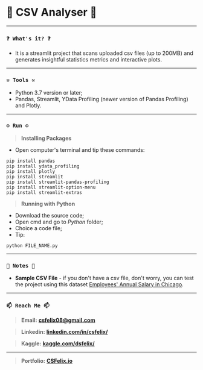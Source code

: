 # 📁 CSV Analyser 📁

----
### `❓ What's it? ❓`

* It is a streamlit project that scans uploaded csv files (up to 200MB) and generates insightful statistics metrics and interactive plots.

----
### `⚒️ Tools ⚒️`

* Python 3.7 version or later;
* Pandas, Streamlit, YData Profiling (newer version of Pandas Profiling) and Plotly.

----
### `⚙️ Run ⚙️`

> **Installing Packages**

* Open computer's terminal and tip these commands:

```
pip install pandas
pip install ydata_profiling
pip install plotly
pip install streamlit
pip install streamlit-pandas-profiling
pip install streamlit-option-menu
pip install streamlit-extras
```

> **Running with Python**

* Download the source code;
* Open cmd and go to *Python* folder;
* Choice a code file;
* Tip:

```
python FILE_NAME.py
```

----
### `📝 Notes 📝`

* **Sample CSV File** - if you don't have a csv file, don't worry, you can test the project using this dataset [Employees' Annual Salary in Chicago](https://www.kaggle.com/datasets/dsfelix/employees-annual-salary-in-chicago).

----
### `📫 Reach Me 📫`

> **Email:** **[csfelix08@gmail.com](mailto:csfelix08@gmail.com?)**

> **Linkedin:** **[linkedin.com/in/csfelix/](https://www.linkedin.com/in/csfelix/)**

> **Kaggle:** **[kaggle.com/dsfelix/](https://www.kaggle.com/dsfelix)**

----

> **Portfolio:** **[CSFelix.io](https://csfelix.github.io/)**
